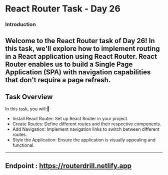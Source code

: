 # React Router Task - Day 26

### Introduction
Welcome to the React Router task of Day 26! In this task, we'll explore how to implement routing in a React application using React Router. React Router enables us to build a Single Page Application (SPA) with navigation capabilities that don't require a page refresh.
---
## Task Overview
In this task, you will:🚀

- Install React Router: Set up React Router in your project.
- Create Routes: Define different routes and their respective components.
- Add Navigation: Implement navigation links to switch between different routes.
- Style the Application: Ensure the application is visually appealing and functional.
---
Endpoint : https://routerdrill.netlify.app
---
